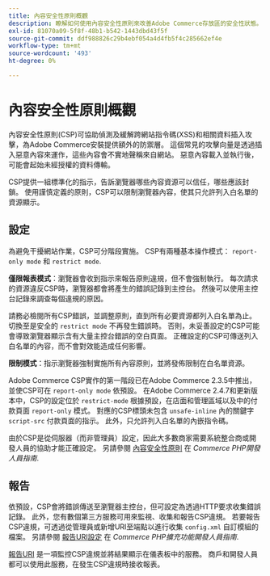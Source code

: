 ```yaml
---
title: 內容安全性原則概觀
description: 瞭解如何使用內容安全性原則來改善Adobe Commerce存放區的安全性狀態。
exl-id: 81070a09-5f8f-48b1-b542-1443dbd43f5f
source-git-commit: ddf988826c29b4ebf054a4d4fb5f4c285662ef4e
workflow-type: tm+mt
source-wordcount: '493'
ht-degree: 0%

---
```


# 內容安全性原則概觀

內容安全性原則(CSP)可協助偵測及緩解跨網站指令碼(XSS)和相關資料插入攻擊，為Adobe Commerce安裝提供額外的防禦層。 這個常見的攻擊向量是透過插入惡意內容來運作，這些內容會不實地聲稱來自網站。 惡意內容載入並執行後，可能會起始未經授權的資料傳輸。

CSP提供一組標準化的指示，告訴瀏覽器哪些內容資源可以信任，哪些應該封鎖。 使用謹慎定義的原則，CSP可以限制瀏覽器內容，使其只允許列入白名單的資源顯示。

## 設定

為避免干擾網站作業，CSP可分階段實施。 CSP有兩種基本操作模式： `report-only mode` 和 `restrict mode`.

**僅限報表模式**：瀏覽器會收到指示來報告原則違規，但不會強制執行。 每次請求的資源違反CSP時，瀏覽器都會將產生的錯誤記錄到主控台。 然後可以使用主控台記錄來調查每個違規的原因。

請務必檢閱所有CSP錯誤，並調整原則，直到所有必要資源都列入白名單為止。 切換至是安全的 `restrict mode` 不再發生錯誤時。 否則，未妥善設定的CSP可能會導致瀏覽器顯示含有大量主控台錯誤的空白頁面。 正確設定的CSP可傳送列入白名單的內容，而不會對效能造成任何影響。

**限制模式**：指示瀏覽器強制實施所有內容原則，並將發佈限制在白名單資源。

Adobe Commerce CSP實作的第一階段已在Adobe Commerce 2.3.5中推出，並使CSP可在 `report-only mode` 依預設。  在Adobe Commerce 2.4.7和更新版本中，CSP的設定位於 `restrict-mode` 根據預設，在店面和管理區域以及中的付款頁面 `report-only` 模式。 對應的CSP標頭未包含 `unsafe-inline` 內的關鍵字 `script-src` 付款頁面的指示。 此外，只允許列入白名單的內嵌指令碼。

由於CSP是從伺服器（而非管理員）設定，因此大多數商家需要系統整合商或開發人員的協助才能正確設定。 另請參閱 [內容安全性原則](https://developer.adobe.com/commerce/php/development/security/content-security-policies/) 在 _Commerce PHP開發人員指南_.


## 報告

依預設，CSP會將錯誤傳送至瀏覽器主控台，但可設定為透過HTTP要求收集錯誤記錄。 此外，您有數個第三方服務可用來監視、收集和報告CSP違規。 若要報告CSP違規，可透過從管理員或新增URI至端點以進行收集 `config.xml` 自訂模組的檔案。  另請參閱 [報告URI設定](https://developer.adobe.com/commerce/php/development/security/content-security-policies/#report-uri-configuration) 在 _Commerce PHP擴充功能開發人員指南_.

[報告URI](https://report-uri.io/) 是一項監控CSP違規並將結果顯示在儀表板中的服務。 商戶和開發人員都可以使用此服務，在發生CSP違規時接收報表。
